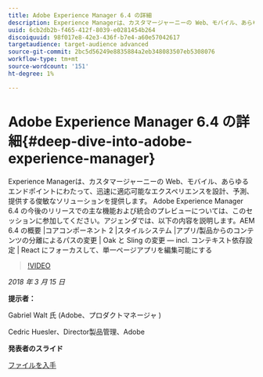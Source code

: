 ```yaml
---
title: Adobe Experience Manager 6.4 の詳細
description: Experience Managerは、カスタマージャーニーの Web、モバイル、あらゆるエンドポイントにわたって、迅速に適応可能なエクスペリエンスを設計、予測、提供する俊敏なソリューションを提供します。 このセッションに参加して、今後のAdobe Experience Manager 6.4 のリリースでの主な機能および統合のプレビューをご覧ください。
uuid: 6cb2db2b-f465-412f-8039-e0281454b264
discoiquuid: 98f017e8-42e3-436f-b7e4-a60e57042617
targetaudience: target-audience advanced
source-git-commit: 2bc5d56249e8835884a2eb348083507eb5308076
workflow-type: tm+mt
source-wordcount: '151'
ht-degree: 1%

---
```



# Adobe Experience Manager 6.4 の詳細{#deep-dive-into-adobe-experience-manager}

Experience Managerは、カスタマージャーニーの Web、モバイル、あらゆるエンドポイントにわたって、迅速に適応可能なエクスペリエンスを設計、予測、提供する俊敏なソリューションを提供します。 Adobe Experience Manager 6.4 の今後のリリースでの主な機能および統合のプレビューについては、このセッションに参加してください。アジェンダでは、以下の内容を説明します。AEM 6.4 の概要 |コアコンポーネント 2 |スタイルシステム |アプリ/製品からのコンテンツの分離によるパスの変更 | Oak と Sling の変更 — incl. コンテキスト依存設定 | React にフォーカスして、単一ページアプリを編集可能にする

>[!VIDEO](https://video.tv.adobe.com/v/21749/?quality=9)

*2018 年 3 月 15 日*

**提示者：**

Gabriel Walt 氏 (Adobe、プロダクトマネージャ )

Cedric Huesler、Director製品管理、Adobe

**発表者のスライド**

[ファイルを入手](assets/aem64-developerupdate31418.pdf)

<!--
[Get back to the Overview](https://helpx.adobe.com/experience-manager/kt/eseminars/gems/aem-index.html)
-->
